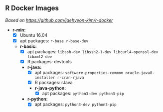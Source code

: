 ## R Docker Images

_Based on https://github.com/jaehyeon-kim/r-docker_

- **r-min:**
  - [x] Ubuntu 16.04
  - [x] apt packages: `r-base r-base-dev`
  - **r-basic:**
    - [x] apt packages: `libssh-dev libssh2-1-dev libcurl4-openssl-dev libxml2-dev`
    - [x] R packages: devtools
    - **r-java:**
      - [x] apt packages: `software-properties-common oracle-java8-installer r-cran-rjava`
      - [x] R packages: rJava
      - **r-java-python:**
        - [x] apt packages: `python3-dev python3-pip`
    - **r-python:**
      - [x] apt packages: `python3-dev python3-pip`
